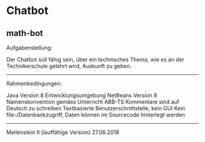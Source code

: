 # Chatbot
math-bot
------------------------------------------------------------------------
Aufgabenstellung:

Der Chatbot soll fähig sein, über ein technisches Thema, 
wie es an der Technikerschule gelehrt wird, Auskunft zu geben.

------------------------------------------------------------------------

Rahmenbedingungen:

  Java Version 8
  Entwicklungsumgebung NetBeans Version 8
  Namenskonvention gemäss Unterricht ABB-TS
  Kommentare sind auf Deutsch zu schreiben
  Textbasierte Benutzerschnittstelle, kein GUI
  Kein file-/Datenbankzugriff, Daten können im Sourcecode hinterlegt werden

------------------------------------------------------------------------

Meilenstein II (lauffähige Version) 27.06.2018

